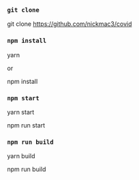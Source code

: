 ### `git clone`

git clone https://github.com/nickmac3/covid

### `npm install`

yarn 

or 

npm install

### `npm start`

yarn start

npm run start


### `npm run build`

yarn build

npm run build 
